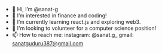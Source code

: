 - 👋 Hi, I’m @sanat-g
- 👀 I’m interested in finance and coding!
- 🌱 I’m currently learning react.js and exploring web3.
- 💞️ I'm looking to volunteer for a computer science position!
- 📫 How to reach me: instagram: @sanat.g_ gmail: sanatguduru387@gmail.com 

